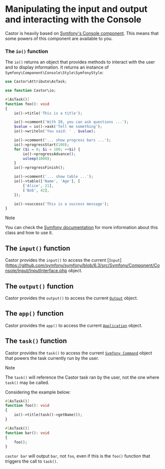 # Manipulating the input and output and interacting with the Console

Castor is heavily based on
[Symfony's Console component](https://symfony.com/doc/current/console.html).
This means that some powers of this component are available to you.

### The `io()` function

The `io()` returns an object that provides methods to interact with the user and
to display information. It returns an instance of
`Symfony\Component\Console\Style\SymfonyStyle`:

```php
use Castor\Attribute\AsTask;

use function Castor\io;

#[AsTask()]
function foo(): void
{
    io()->title('This is a title');

    io()->comment('With IO, you can ask questions ...');
    $value = io()->ask('Tell me something');
    io()->writeln('You said: ' . $value);

    io()->comment('... show progress bars ...');
    io()->progressStart(100);
    for ($i = 0; $i < 100; ++$i) {
        io()->progressAdvance();
        usleep(1000);
    }
    io()->progressFinish();

    io()->comment('... show table ...');
    io()->table(['Name', 'Age'], [
        ['Alice', 21],
        ['Bob', 42],
    ]);

    io()->success('This is a success message');
}
```

> [!NOTE]
> You can check the
> [Symfony documentation](https://symfony.com/doc/current/console/style.html)
> for more information about this class and how to use it.

## The `input()` function

Castor provides the `input()` to access the current
[`Input`](https://github.com/symfony/symfony/blob/6.3/src/Symfony/Component/Console/Input/InputInterface.php
object.

## The `output()` function

Castor provides the `output()` to access the current
[`Output`](https://github.com/symfony/symfony/blob/6.3/src/Symfony/Component/Console/Output/OutputInterface.php)
object.

## The `app()` function

Castor provides the `app()` to access the current
[`Application`](https://github.com/symfony/symfony/blob/6.3/src/Symfony/Component/Console/Application.php)
object.

## The `task()` function

Castor provides the `task()` to access the current
[`Symfony Command`](https://github.com/symfony/symfony/blob/6.3/src/Symfony/Component/Console/Command/Command.php)
object that powers the task currently run by the user.

> [!NOTE]
> The `task()` will reference the Castor task ran by the user, not the one where
> `task()` may be called.

Considering the example below:

```php
#[AsTask()]
function foo(): void
{
    io()->title(task()->getName());
}

#[AsTask()]
function bar(): void
{
    foo();
}
```

`castor bar` will output `bar`, not `foo`, even if this is the `foo()` function
that triggers the call to `task()`.
